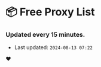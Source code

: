 # :package: Free Proxy List
### Updated every 15 minutes.

- Last updated: `2024-08-13 07:22`

:heart:
